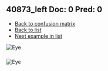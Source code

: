 ## 40873_left Doc: 0 Pred: 0
- [Back to confusion matrix](https://github.com/juliandewit/kaggle_retinopathy/blob/master/matrix.md)
- [Back to list](https://github.com/juliandewit/kaggle_retinopathy/blob/master/lists/00/list.md)
- [Next example in list](https://github.com/juliandewit/kaggle_retinopathy/blob/master/lists/00/40/40874_left.md)

![Eye](https://retinopaty.blob.core.windows.net/size1024/40873_left_0.jpeg)

### 

![Eye]()
